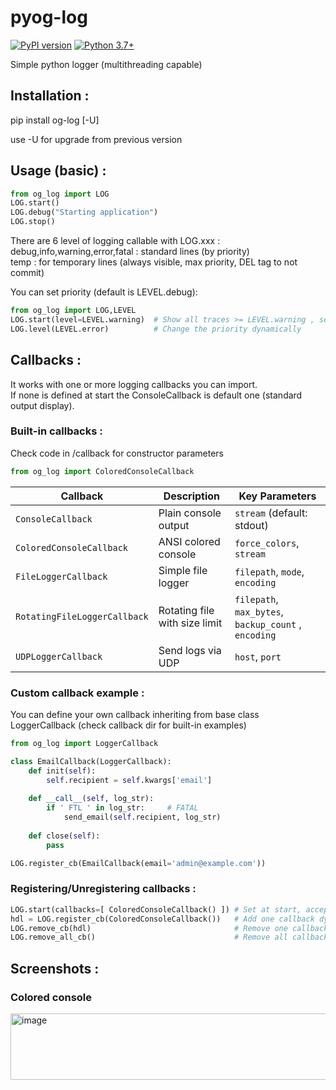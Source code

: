 # pyog-log

[![PyPI version](https://badge.fury.io/py/og-log.svg)](https://pypi.org/project/og-log/)
[![Python 3.7+](https://img.shields.io/badge/python-3.7+-blue.svg)](https://www.python.org/downloads/)

Simple python logger (multithreading capable)

## Installation :

pip install og-log [-U]

use -U for upgrade from previous version

## Usage (basic) :

```python
from og_log import LOG  
LOG.start()  
LOG.debug("Starting application")  
LOG.stop()  
```

There are 6 level of logging callable with LOG.xxx :  
debug,info,warning,error,fatal : standard lines (by priority)  
temp : for temporary lines (always visible, max priority, DEL tag to not commit)  

You can set priority (default is LEVEL.debug): 
```python 
from og_log import LOG,LEVEL
LOG.start(level=LEVEL.warning)  # Show all traces >= LEVEL.warning , set at start  
LOG.level(LEVEL.error)          # Change the priority dynamically  
```

## Callbacks :

It works with one or more logging callbacks you can import.  
If none is defined at start the ConsoleCallback is default one (standard output display).  

### Built-in callbacks :  

Check code in /callback for constructor parameters

```python
from og_log import ColoredConsoleCallback
```

| Callback | Description | Key Parameters |
|----------|-------------|----------------|
| `ConsoleCallback` | Plain console output | `stream` (default: stdout) |
| `ColoredConsoleCallback` | ANSI colored console | `force_colors`, `stream` |
| `FileLoggerCallback` | Simple file logger | `filepath`, `mode`, `encoding` |
| `RotatingFileLoggerCallback` | Rotating file with size limit | `filepath`, `max_bytes`, `backup_count` , `encoding` |
| `UDPLoggerCallback` | Send logs via UDP | `host`, `port` |


### Custom callback example :

You can define your own callback inheriting from base class LoggerCallback (check callback dir for built-in examples)  

```python
from og_log import LoggerCallback

class EmailCallback(LoggerCallback):
    def init(self):
        self.recipient = self.kwargs['email']
    
    def __call__(self, log_str):
        if ' FTL ' in log_str:     # FATAL
            send_email(self.recipient, log_str)
    
    def close(self):
        pass

LOG.register_cb(EmailCallback(email='admin@example.com'))
```

### Registering/Unregistering callbacks :  

```python
LOG.start(callbacks=[ ColoredConsoleCallback() ]) # Set at start, accept single callback or list of callbacks (return list of callback object references)
hdl = LOG.register_cb(ColoredConsoleCallback())   # Add one callback dynamically (return callback object reference)  
LOG.remove_cb(hdl)                                # Remove one callback dynamically  
LOG.remove_all_cb()                               # Remove all callbacks  
```

## Screenshots :

### Colored console
<img width="636" height="106" alt="image" src="https://github.com/user-attachments/assets/6ec0c154-7a97-4960-88b4-c3a0c2a416a9" />



